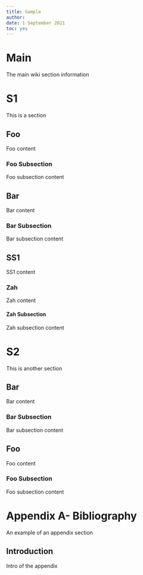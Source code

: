 ```yaml
---
title: Sample
author: 
date: 1 September 2021
toc: yes
---
```

# Main
The main wiki section information

# S1
This is a section

## Foo
Foo content

### Foo Subsection

Foo subsection content

## Bar
Bar content

### Bar Subsection

Bar subsection content

## SS1
SS1 content

### Zah
Zah content

#### Zah Subsection

Zah subsection content

# S2
This is another section

## Bar
Bar content

### Bar Subsection

Bar subsection content

## Foo
Foo content

### Foo Subsection

Foo subsection content

# Appendix A- Bibliography
An example of an appendix section

## Introduction
Intro of the appendix

